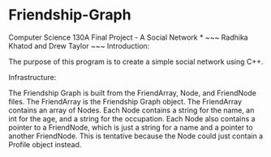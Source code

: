 # Friendship-Graph

Computer Science 130A Final Project - A Social Network * ~~~ Radhika Khatod and Drew Taylor ~~~
Introduction:

The purpose of this program is to create a simple social network using C++.

Infrastructure:

The Friendship Graph is built from the FriendArray, Node, and FriendNode files. The FriendArray is the Friendship Graph object. The FriendArray contains an array of Nodes. Each Node contains a string for the name, an int for the age, and a string for the occupation. Each Node also contains a pointer to a FriendNode, which is just a string for a name and a pointer to another FriendNode. This is tentative because the Node could just contain a Profile object instead.
